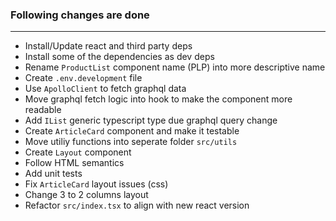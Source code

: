 ### Following changes are done
---
- Install/Update react and third party deps
- Install some of the dependencies as dev deps
- Rename `ProductList` component name (PLP) into more descriptive name
- Create `.env.development` file
- Use `ApolloClient` to fetch graphql data
- Move graphql fetch logic into hook to make the component more readable
- Add `IList` generic typescript type due graphql query change
- Create `ArticleCard` component and make it testable
- Move utiliy functions into seperate folder `src/utils`
- Create `Layout` component
- Follow HTML semantics
- Add unit tests
- Fix `ArticleCard` layout issues (css)
- Change 3 to 2 columns layout
- Refactor `src/index.tsx` to align with new react version